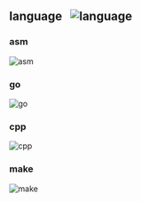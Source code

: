 ## language &nbsp;&nbsp;![language](https://progressbar-guibranco.vercel.app/10/?title=3/28)
### asm
![asm](https://progressbar-guibranco.vercel.app/100/?title=1/1)
### go
![go](https://progressbar-guibranco.vercel.app/8/?title=2/25)
### cpp
![cpp](https://progressbar-guibranco.vercel.app/0/?title=0/1)
### make
![make](https://progressbar-guibranco.vercel.app/0/?title=0/1)
